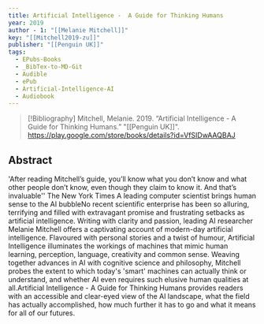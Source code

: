 ```yaml
---
title: Artificial Intelligence -  A Guide for Thinking Humans
year: 2019
author - 1: "[[Melanie Mitchell]]"
key: "[[Mitchell2019-zu]]"
publisher: "[[Penguin UK]]"
tags:
  - EPubs-Books
  - _BibTex-to-MD-Git
  - Audible
  - ePub
  - Artificial-Intelligence-AI
  - Audiobook
---
```


> [!Bibliography]
> Mitchell, Melanie. 2019. “Artificial Intelligence -  A Guide for Thinking Humans.” "[[Penguin UK]]". https://play.google.com/store/books/details?id=VfSIDwAAQBAJ

## Abstract
'After reading Mitchell’s guide, you’ll know what you don’t know and what other people don’t know, even though they claim to know it. And that’s invaluable'' The New York Times A leading computer scientist brings human sense to the AI bubbleNo recent scientific enterprise has been so alluring, terrifying and filled with extravagant promise and frustrating setbacks as artificial intelligence. Writing with clarity and passion, leading AI researcher Melanie Mitchell offers a captivating account of modern-day artificial intelligence. Flavoured with personal stories and a twist of humour, Artificial Intelligence illuminates the workings of machines that mimic human learning, perception, language, creativity and common sense. Weaving together advances in AI with cognitive science and philosophy, Mitchell probes the extent to which today's 'smart' machines can actually think or understand, and whether AI even requires such elusive human qualities at all.Artificial Intelligence -  A Guide for Thinking Humans provides readers with an accessible and clear-eyed view of the AI landscape, what the field has actually accomplished, how much further it has to go and what it means for all of our futures.